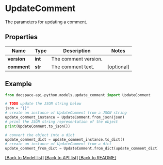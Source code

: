 # UpdateComment
The parameters for updating a comment.

## Properties

Name | Type | Description | Notes
------------ | ------------- | ------------- | -------------
**version** | **int** | The comment version. | 
**comment** | **str** | The comment text. | [optional] 

## Example

```python
from docspace-api-python.models.update_comment import UpdateComment

# TODO update the JSON string below
json = "{}"
# create an instance of UpdateComment from a JSON string
update_comment_instance = UpdateComment.from_json(json)
# print the JSON string representation of the object
print(UpdateComment.to_json())

# convert the object into a dict
update_comment_dict = update_comment_instance.to_dict()
# create an instance of UpdateComment from a dict
update_comment_from_dict = UpdateComment.from_dict(update_comment_dict)
```
[[Back to Model list]](../README.md#documentation-for-models) [[Back to API list]](../README.md#documentation-for-api-endpoints) [[Back to README]](../README.md)


